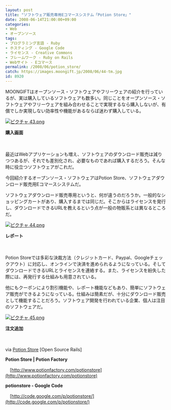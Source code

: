 ```yaml
---
layout: post
title: "ソフトウェア販売専用Eコマースシステム「Potion Store」"
date: 2008-06-14T21:00:00+09:00
categories:
- Web
- オープンソース
tags: 
- プログラミング言語 - Ruby
- ホスティング - Google Code
- ライセンス - Creative Commons
- フレームワーク - Ruby on Rails
- Webサイト - Eコマース
permalink: /2008/06/potion_store/
catch: https://images.moongift.jp/2008/06/44-tm.jpg
id: 8920
---
```

MOONGIFTはオープンソース・ソフトウェアやフリーウェアの紹介を行っているが、実は購入しているソフトウェアも数多い。同じことをオープンソース・ソフトウェアやフリーウェアを組み合わせることで実現するなら購入しないが、有償でしか実現しない効率性や機能があるならば迷わず購入している。

  

[![ピクチャ 43.png](https://images.moongift.jp/2008/06/43-tm1.jpg)](https://images.moongift.jp/2008/06/431.jpg)  
  
**購入画面**

  

　

  

最近はWebアプリケーションも増え、ソフトウェアのダウンロード販売は減りつつあるが、それでも差別化され、必要なものであれば購入するだろう。そんな時に役立つソフトウェアがこれだ。

  

今回紹介するオープンソース・ソフトウェアはPotion Store、ソフトウェアダウンロード販売用Eコマースシステムだ。

  
  
<!--more-->  

ソフトウェアダウンロード販売専用というと、何が違うのだろうか。一般的なショッピングカートがあり、購入するまでは同じだ。そこからはライセンスを発行し、ダウンロードできるURLを教えるという点が一般の物販系とは異なるところだ。

  

[![ピクチャ 44.png](https://images.moongift.jp/2008/06/44-tm.jpg)](https://images.moongift.jp/2008/06/44.jpg)  
  
**レポート**

  

　

  

Potion Storeでは多彩な決裁方法（クレジットカード、Paypal、Googleチェックアウト）に対応し、オンラインで決済を進められるようになっている。そしてダウンロードできるURLとライセンスを連絡する。また、ライセンスを紛失した際には、再発行する仕組みも用意されている。

  

他にもクーポンにより割引機能や、レポート機能などもあり、簡単にソフトウェア販売ができるようになっている。仕組みは簡素だが、十分にダウンロード販売として機能することだろう。ソフトウェア開発を行われている企業、個人は注目のソフトウェアだ。

  

[![ピクチャ 45.png](https://images.moongift.jp/2008/06/45-tm.jpg)](https://images.moongift.jp/2008/06/45.jpg)  
  
**注文追加**

  

　

  

via [Potion Store](http://www.opensourcerails.com/projects/69-Potion-Store) [Open Source Rails]

  

**Potion Store | Potion Factory**  
  
　[http://www.potionfactory.com/potionstore](http://www.potionfactory.com/potionstore)

  

**potionstore - Google Code**  
  
　[http://code.google.com/p/potionstore/](http://code.google.com/p/potionstore/)

  
